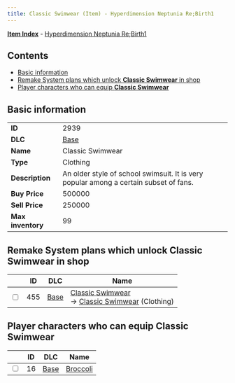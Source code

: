 ```yaml
---
title: Classic Swimwear (Item) - Hyperdimension Neptunia Re;Birth1
---
```


[**Item Index**](/neptunia/rb1/item/index.html) - [Hyperdimension Neptunia Re;Birth1](/neptunia/rb1)

## Contents

- [Basic information](#basic-information)
- [Remake System plans which unlock **Classic Swimwear** in shop](#remake-system-plans-which-unlock-classic-swimwear-in-shop)
- [Player characters who can equip **Classic Swimwear**](#player-characters-who-can-equip-classic-swimwear)
## Basic information

|   |   |
| -- | -- |
| **ID** | 2939 |
| **DLC** | [Base](/neptunia/rb1/dlc/1-base.html) |
| **Name** | Classic Swimwear |
| **Type** | Clothing |
| **Description** | An older style of school swimsuit. It is very popular among a certain subset of fans. |
| **Buy Price** | 500000 |
| **Sell Price** | 250000 |
| **Max inventory** | 99 |


## Remake System plans which unlock **Classic Swimwear** in shop

|    | ID | DLC | Name |
| -- | -- | --- | ---- |
| <input type="checkbox" id="rb1-remake-1-455" class="trackbox" /> | 455 | [Base](/neptunia/rb1/dlc/1-base.html) | [Classic Swimwear](/neptunia/rb1/remake/1-455-classic-swimwear.html)<br /> → [Classic Swimwear](/neptunia/rb1/item/1-2939-classic-swimwear.html) (Clothing) |


## Player characters who can equip **Classic Swimwear**

|    | ID | DLC | Name |
| -- | -- | --- | ---- |
| <input type="checkbox" id="rb1-player-1-16" class="trackbox" /> | 16 | [Base](/neptunia/rb1/dlc/1-base.html) | [Broccoli](/neptunia/rb1/player/1-16-broccoli.html) |
